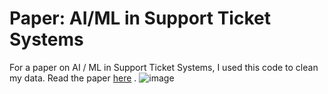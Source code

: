 # Paper: AI/ML in Support Ticket Systems
For a paper on AI / ML in Support Ticket Systems, I used this code to clean my data. Read the paper [here](https://arxiv.org/abs/2406.01789) .
![image](https://github.com/user-attachments/assets/b52cf580-c1df-4c10-a97f-df1d35151aba)

